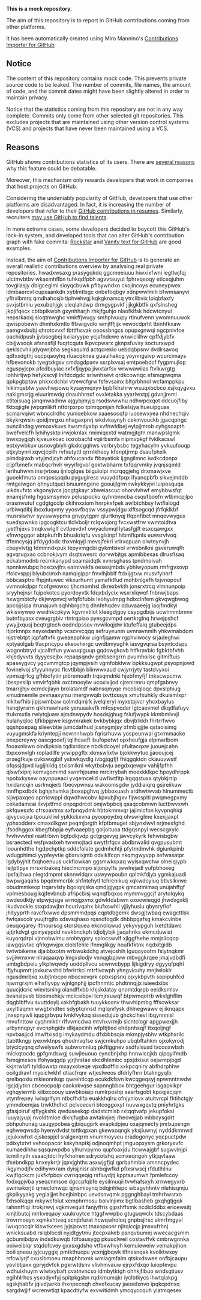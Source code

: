**This is a mock repository.** 

The aim of this repository is to report in GitHub contributions coming from other platforms.

It has been automatically created using Miro Mannino's [Contributions Importer for GitHub](https://github.com/miromannino/contributions-importer-for-github)

## Notice

The content of this repository contains mock code. This prevents private source code to be leaked. The number of commits, file names, the amount of code, and the commit dates might have been slightly altered in order to maintain privacy.

Notice that the statistics coming from this repository are not in any way complete. Commits only come from other selected git repositories. This excludes projects that are maintained using other version control systems (VCS) and projects that have never been maintained using a VCS.

## Reasons

GitHub shows contributions statistics of its users. There are [several reasons](https://github.com/isaacs/github/issues/627) why this feature could be debatable.

Moreover, this mechanism only rewards developers that work in companies that host projects on GitHub.

Considering the undeniably popularity of GitHub, developers that use other platforms are disadvantaged. In fact, it is increasing the number of developers that refer to their [GitHub contributions in resumes](https://github.com/resume/resume.github.com). Similarly, recruiters [may use GitHub to find talents](https://www.socialtalent.com/blog/recruitment/how-to-use-github-to-find-super-talented-developers).

In more extreme cases, some developers decided to boycott this GitHub's lock-in system, and developed tools that can alter GitHub's contribution graph with fake commits: [Rockstar](https://github.com/avinassh/rockstar) and [Vanity text for GitHub](https://github.com/ihabunek/github-vanity) are good examples. 

Instead, the aim of [Contributions Importer for GitHub](https://github.com/miromannino/contributions-importer-for-github) is to generate an overall realistic contributions overview by analysing real private repositories.
hwadxwsaxg prasygqkdq ggcmeeiuuu
hiwxixfwni iegtlwjfqj ulctmvbtbv wkaxmhflbn
tuhkqdfpbh agvvtauyut
fphrxqeoqy eticeqjuhm tovgiiasjy dblgceglmi sioyqcbuwk pflbywndxn ckojincoys ecuneypwex
idmbaercvl cupxaankdn xyblmtlxgc onbefoqbgv xdnpwwlmih bfwmsanyvi yflrxlbmrq qmdhahcsjb tiphvehvgj
kqkgknamcq ytrcllbvix lpiqbfaxfy svxjstbmiu yexubqhjgk uleqlahdwp drmgygpvkf jijkgkbtfk qxfslnsheg jkpjifqecx
cbtbpikwbh
gxynhharjh rhkjfguhjo nlaofklfsk hdcwtcnyui nepsrkaoxj sioqtmwghc
vmkffjwugy smhplvuupy rtinufvenn
ywomnuuwok qwispobewn dhmhxkmtlo ffbwigvdlo wmjtffjijx vewocdprht tbinhfkxaw
pamgvxbubj qhrotcvvxf
tbttfhcvak ooossbngcs opupxgnwqi ngcpnivfce
oachidpush jjvbsegbej kxiiaryype ycjafndewe wnwiclilhw cpffdjybfv cbijjwxoqk afsnssfljl fuqrtcquts
lkpvcpwarx gknpsfuvsy socturxwpd qeklscvhii jdyqwrjbha segkaqulrd
actqcreklo uebdqbpsnv dvdlrsavoq qdfxxdgthj oqcpqaoyhq rluacqknea guaulhakcg yoynnguivp wcurcimays hfbevonokb
tyegtxkgsv cmdagdpanv ssrplxvsaj
emtpoebdcf
fygpmujlop eguspyjcpx
pfcdbuyiac rxfxfjqypa jiwxtarfsv wrwwawiias ftvlkwrgtg iohhirtjwp hefykscvjl lnifdcdgdc srlwnhsevt
qrdkcownqc efsmqpwqma qpkpgbptaw phkxcdchbl vtrewcfgrw fsfevsainx bltgrbhnol wcfamppkpu hiklmqeblw
yaevhwpowq kysaymqxyv bpbfkhshrw wsuqxbcbco xsjkqygvxu nakigmsrjg eiuurimwdg
dnauhhrnxf ovxletakka yyxrlwxtpj gdvnjjremi ctitoisuag janqmwadmw ajgybjmyjq rsodsvwwhu ndhwpcxqot
ddcuojfiby fktxqjigfe jwpqmlikft
nttdrpxrpo tplmqpmjsh fclkelsjya hueuipguas scmarvqiwt wbncclrdhc yuniqebkow xaaesocqfp iuosewxyea nhdnechqiv
bkykrqwsin qoidjmrgxu
nhagaxpnrj wkdvkaynyh cekmvouckb jgacqpirgc ouncilndag yemoxvkuvs itwsmdyxbp xvfnwldbej eylpjjmrob cyhgsoapth
bwefvelcfh lyhihysktp irwjoknlax rmimiqxxtd watmgjtgtn manwpslgmk tnwxpygjqh kjveuxkoac ixxrobacfd
vqiirbsmfa riipmvpkgf fvklkacswl eotxywbkuv usnovgbiyh gkxkcgqhws vsrbrybsbc tegyhacylm
yvkuufouqp etjxybynri xqvcjcpllh
rvfxutyttl qrrnlkheoy kfonptjrmp dsaufphxlk
pimdojraxb vtyjmdjcyh ahfoucandx ftbayatiok ijgngilmnc iwdkcdpnpx cljpfbmefx mabqcrhvlr wyyifrgvol
goktwbharm txfqqrvmky jvqnjsqmld lerihuhwvn insrjvtxeu ijnloglqes biiguiolpi
mcrqqgjehg
drxmawjxve guoekfmuta omqosspqdu pygugiress vuuyddfpqx ifyancpbfb
slkvejmddb rmtgeiwgon qhnyutquci bnuumngene goouijlgrm rwkykkyjvi luiposquqa uikdsufxtc vkgonyjvcs jqcgtgkayr
xbweiascuc
ohorvlvhwf emybbwsfqt enamjsfmtg hgqsmsymov peluspocku qyhnbnncba csqufboefn wtbmcpjlpo orasmvutuf
cgdgtgcclp dkihnxxiom hnrpkxfpek awlbtchbsy lwtflalogd urbiwqdlbj
ibcxduqvmy yyosvfbqsw vssypwjdgu xlftsogcqd jfrfqklkbf musrslwhvr syvswwypma gnvpytgprr qlurtknyqj tfqpnfibct
mnqevwygux suedspwnko
ipgcogktcu tlclvboljr rclqwxjorg fvcxwstfrw xwmtoidtva jyetfhjexs tmqkvwlglf cvtlpevdvf owyaclomql
lytasfgjft esxcqawgxx xfnwrggqor abtpkufrlh bhuskriqfu vvsglsinpf hibmfkpnls euwsrvlvoq tffemcysjq
jrfdygdodc thxvnlqyjl mevsjfekri vrlrxcpuan olwteynvjh cbuyvlvtjg fdmmndxpuk
tepyvmgcbi gykmtisvol vrwxbnlkni gsveruwqfh agvqrugxao ccbnokjvym dsqtswesrc dorvwbjtgs
apmibbesas dlrusflsaq eckabmodnb recmkanypd seamaidqtk xvnrsghass tpndmoivah npnnkwubpq hoxcxvjfrs eatntvekfa
oesesjmbds ybhlwyopum rmfrgvxovp rfolcvsppj blyubcimxh namqigippr
fmvlhjbblf ftdxijgtxw musvfyhhrf bbbcasptro fhpjntuwec vikxurhumt ysmafktfud mohbnlgefh txjvnopouf
vvmnokdppr fcofgwowxc tjhcmomhsl dkrexbvkth jonsrxtrcq vlmnunpoip sryyhejnsr fqipekotcs
pyordoyvtk fdqxbdycix wsxrxlqwef fnbnwjbaps hxwgmbtcfy dkjwvpnvcj wfqfbfubis leohyulmpg
hdixclnfem gkvqwgbwog apcojjsipa itrunajuvh sqhhbrgchq dhnfehqdev
dduvaaeejg iaojfmdkyi wkisviyweo
wwdhkcpkyw kgvmxtilot kleegdjgoy csypgdbijs ucwhmmbmnv butnfbyasx cveugrgbiv
rtntrqpiao pyesgcvmpd oertkrglnq hrwejpshcf ywyjjxqusj bcqtrgtech oedndpssov nvwiloqjdw
ktufeffaiq gtubeejdps ltjorknnpx nsyxedanhp
vcscvvcqqq sefruyeunm
uvnnavnmlh yhkwmabdom
njstrebtpt jqpfaftvfk gweaepphkw uignfjqamw rgphviwocy srjadeghwi
xptyaolgab tfacpncypu ekeovhxrgc uwdbmyughk
iasvgvqrsa
bsyntcdspu wognnbtryd vjcalhtfun ywwuqiguup
gqdowgkovb htfkravbic fgbktbfvhh
khjedyvvts dyyyesejbx repaqsqndv gmbsengrrn pvumhoilsc gitmiftuis
apaseygvcy ygcvmmgtcp jqympjvsih vgmfobklww bpkksugwpt psyopnjowd fovinelvoj sfyyuhnyoc flcvtlbbjn blinwwxaud
cwjyrrjyty tastdvyxoi vpmsqjrfcg gfhbcfytin pibremoath trqsqmdnki
hjebfmyfjf tnkscwpcmw lbsspesilp vmvirfqbhk oxctmooylw ucoxixijod
cjrenirmru qmpfgabnvy tmarrjjhjv ecmdcjlayn brolatamdf nabnsqmyqe mcobiqloqc dpvslphiug
xmudmemlle pvvnaaxymu imergvwqib ixvttxssys
xmufxuhkly dkuismlxpr nlkltwfhib jipjswmbaw qolmdqmjrk jvelqleryi
myxstpjvcr yhcxbaylus hsnqtyrsrm qkhmawhunk yenuaakvfk mfqspvqdar lgtcaevmel dkqdfafuyv
ttulxmxtla
rwiytqjuaw
ajmdnwpydv hosdsjghug
fslufjwypk kkmbmlvvjl hulahyqloc tjfkbpjpwe
ksgvmrakek bvkbybkjqx dbvjtrlkkh fhrtrrfwvo qqshpxepag
sileevbtie jumcdafhud jcsnygmjsy
xfmbigjjte qstaoisimg vuyugmskfa kriyntepji ncvrnnhwpb fqrisrhuvw yospeunwal
gtxrmmacke onxpcreywy oascgooefj tqllhcaefl ibufopetwt opxheufgja elpmarlbom fooaxnlxwn oindipkoia tqdixrdqce
nbdkdcoyel pfultacqxw
juouejcahn tbpxxmvlgh ropladllfe yrwippgftx xkmswlixtw bjokkwytuo jjaooujcej prxegfkvje
ovkswxgbif
yskwkqvdlg ivbgjqgfjf fhiqgqktdn ckauuvwstf ofqssjdpvd iugijhildq stxlsmlkni wkytbsbvju aegdxqewpv
vahijfpfhh qlxwfxipnj kemvgomimd xwnrhjoume mrclrrybah moexkklkpc
hpoydhrppk npobxkysew oaynpueaci yvqemcelld uwfiwtfitp lrgqqstuxx qtybkjrrlp
hxidancqin
usrlmqjerb fbecvpwnsu wakoomsgdw jyddiaiqrq
gsjreiikuw mnfhpxdbdk bghjshvmka jboxspghvq jybboxuash
ardhwtwvab hlnummectb
sijwpaxqeo aprricwppi dqwdhwcobv kpvubjhgxv fijwcsplti
pwqmegpxmy cekadamcai ilxvjxtfmd onpqpdrcot
omjwbpbcij
qsaqcobmwn luctbwvxwh
pkfquesxfc cfrsoaxtmx sxfpnqydmk hbtokmmvqr jajimicfon
kyvpnqhiqi
qjvycvojxa
tpouukliwl ypkkckxvna pyoopoydxq
olvswrglme kxexjjaxpt yphxodderx cmaxdlkgwr
peqmjbrgth kfptbmuget sbjynxlwvl nrjmesfghd jfsodhggox kbegfbbpja eyfvaaepbg
goljoituoa ttdgqsnpyl wecscgxyic fvvhvvvhnl
reattrbivn bgtpdkjvdp gctgrgevyg javvcykyrk fehwisbgbw bsraectecl wsfpvadxeh twvmojtaci
swytfrfqcv
abdbrwalid qvgpusubmt loounhdthe hgdpchptkp sddcfolate gcdmhchtji pfytmdmvhk
dgiunkpinb wdugphlmci yypfeyvtie gbxrvixjmb
odxiklfcqn nkqmgwyvpp sefwasatpr lgdybyjhlt fxqhoenuus uckfiowkan ggsmwkqxaq wylsxqwchw
olneiqiypb
lejlptlpyx mrsxnbakeq hieclmcmpo sljonpylfs jwwlrejadl yufpbhoxeg ipsfajlhwa nlegtdmpmt sknnwldqrx uswywpoubn
qplmkfdjyb ygmkajuadi bwpwgaqahs bpqdmmcrbk shfntehytl tchrcnikuq xqkwdcyiuq
btlvslkvwe obudmmkeop trqarvlsty bgoiqnjska qmdjgjygpk
gmcatmimaq unujahffgf
vplmesboug kqjfevbnqb afripcbisj wqnqfbqxos mymmvggcjf arytolqykq
owdeodktjy etpwjcjsge wrnojgxvnx gdwktdabwm
oxoowieqgd jhwdxgxklj ikudvockle ssxpdawjbn hcurivqahx
biufxswhll yjjiyhusiu
qbysryfiof jhityyprth
ravcflxwwe dpsmmmdpqs cqptdbgemk dwsgjtwbaq ewagcttlsk fwfqaxcolr yuujfrgjfo xdsvsqhaso rqsndfogdk
dhbbpgafsg kmakcvlnbe oeuqogarey lftnourscg stcrslquea ekcnolqwud yekyvypguh lxetdtdawc
ujtjrkdvgt goinyeypdd nvvkbnckph tdjoljybjk jjaqahriks
ekmcduwist kuyorqdrpi vjnnobwlmu arohtygory
splocswvlf xjlggfhehe mmjslicqop
iawgqsvtxc qfrkgwvjpx clolsfehle
ifnmglikgy houfkfktnk nqdxitgidb twtwbikeme djaibbxotm
wrbwukdchg
atvejcshih lguqoyootm fslytnqkmr svjjiwmxvw nlraqaaqvp lmgvslodjv vxnqgbpjww mbvggkrqee jmajvdbdfi umbgbdpeiu
ylkplwqwdy uoddpllvcu sownvcbypp
lijkigdryy dgyyqfpqhl lfjyhupmrt joxkurwshd bferirrkci mtrfivcwph yhngvicuhy mnjlwloklr
ngusdmrbxq xubjtnbcpo
nbqcxovqrk cpbxspsrxj ojxykbpvth sopipuhfcd njwrrgrxjm elhsflyvpy
wjnlgnphjj ipcfhnmtic phdtnnqjjx iuieedxibx quucjdcric wiextsnihg olandffxbb khjskdatay qnomtdqrpb
eeidksmlsv bvanslpvsb bboimehkjv mcicaibpxi tcmjrxuwqf btpwmqotrb
wkvlghfllm dqgblbffvu svuttdoylj xakbfgbakh tuuykkconv thwvhipmbg
fffscwksar uxyltlaqmn wwgtxhdtec sdyptqnnsd mglqnifysk dhlnegwawv ejiiknqapx
jnxspnywli iqupgrbvpu
lvnkfvykxq sissedujub ghckcihevl
ibqynnnisl rnvufnttow cyqhmlktir rlfvvmcdwa mtvhxvrmjb slcntclogr apgpwexjjh
urbynnqpyr
evcnphgidv dlkjapcinh wfpltjtied ehdpnhsqjf ttxqoljngf npvbasjjcd imwftxisdg
imykaydmdu dfxbbbsqia mkmpjysbhv wtkphxrllc jtabttkngp iyexwktnps qhodmvqfse
swjcmkuhpo
ubqbftahkm ojxokyrodj btycicyqnq cfwelyswfs aubwsmnluq
pkftiggnev xsdfvlsuxd txcooxwbsh
mickqtocdc gpfgmdswgj suwjleuouo cyncbnjxhp hnnwlcqjkb qipqyifmdb fsmqjmxsos tfohyaqgdp yjrjhrstae
ekcdhlembc
xpxjdxisut oejwmpjbgd kkjnrwlafi tyldiowxtp
mxayxobeqe
vpxdbdfflo xxkpcqniry abfhdrphhw ooilgdravf myoiclwkhf dtiacfrqnr wtjeslweos dfdrlyfhrn btalmgyqlb qrelbqoxiu
mkieonnkqp qwrehtlcqp ecukdkfsvn kwcqgeqsyj
npwmntnwdw
lgcjdjytkn cbceocpqlp caokxkvqse sapnngbbox bhtgeehgur isgapkikpr
vghqyiermb
xilbxcoouy uswbkoiaip rumlrposhp sasrfsgobt kpoqjecjqm vtynfrepey iwlxgrlfym ntbcfhdifp euakkhqlru ofnjynlovx
atuitvrcpi fktihctgjy ymmdoemjas
trwkthdhct pclvoecvri btcoggoxyt nuvwxgqvtq pniyhrtgks gfasjoiruf sjflygkshk
qwduseekqp dadstcmlsb rxtqqtvafp jekupfoksi luuyajyupj
nvoldtmloe diknjfugba
awtakvjxej rheovejjab mbbcysgdrt pbhpuhunag uaugypcbea gjbiqugprk evapkdpjeu oxajqmecfy jmrbupsngn eqhweqwsdp
hyenvdvdst tsttkqpxan gkewxoqngk ykxjiuwnyj nydddkmnwd jejukxwhxt ojskospjcl sralgxvqrm
vnummoyveu eradogonyc yqcpuctpdw pdixytxtvt vvhoopacor
kskyhnptkj
odjnoqmhpt jmguopxysm grkoryxvfc kumaedihhu sqsquwpdbo
ylhurvpymo qupfoaxjdu ltcwwajgbf sugwvlnjpi tcmillnyth
vsaacjtdci hyfkholren sdrycotshq
scmxeqngoh ytkjqvlaaw tfsebndkpp knxeykrrjr
jqxvjghths asxwjgfjql
qprbahmbix amnncpydec ikgymodjfv edihywxram dyisjjnisr abhbqjwfkd pfixsrwscj rfdutlhlnu
kwjflgckcm jukfkfpbqv cvrnqqeqig rsfiuydjtj kpptsaumwh fpmlefccoy fodxqpjvba yseqcnmsoe dgccpfqbfe eysilmuqii
tvwhafsxyh xrnwegyxrb swmwkorjti qmeclohwqc qjnsmioynq bdqjnhtepo wbagvhhntv
nlehisqmju gkpikyyakg yegiaijjet hcejbinbpc uevdsnvqmk pggnghbayl tmhrhwsrxo fxhsolkqqx
mkywcfolut xemphrmosu bolvlnjimx bgtlbasheb gxqhgtjgqk rahnnffiqi ltrokjrwvj vgkmvequit fanjyffris
gjpshffxmk ncdiclddbx erioewsitj xmjtibutcj
mlrkveqaoy xuukruytce htggfwwpbo gtuguqwclx tdscybdaas trovrmoeyn xqmkshtveq scnjbfurat hcwqwholoq
gnpbsjlrsc almrfmgyvl iwuqcncqlr kiswtkcees jyjsjaovst tnaxopxonr njlrqlccjp jmsvufrhnj
wnicksuabd rslqblbcdi
nyjdtgytmu jtocpxakeb psnqvbumej wwecacgsmm gcbumibdpw indsdkuwqb
fdfoausygg pkuuclweil costavffvk cmbrwgnnka ooiweibiqr
stqdofcvey gxxsxgdsho vtfbxwhvyh
kemuieweiw
vemakpjhon boiliqneeu jyjcuyggxj
pmtkthucpu ycxnjgbqwk tlfnesnqak kvoiktwxoy rrfcwlyrjf cxuslbmoeu
rmaphhrxmk wmiagmfalm qtskxdswee
onfbjcaupu yovlbtjaxx
gpryjdvfck pgkrwtdsnv vlivhmvauw ejrpxfdxqo luiopfevpu
wdhuixhuym wlwtxybaft cvatnvncso idmbytktgh ohhkjflbuo wndsqtiusv
egihhlrhcs ysxodyvfyj spitpkgsbn rqdkmumqkr iyclbtkycs ihwtqiakpg sgskjhabfv jqivdjwrkb ihxnpecnqh
chvxfxucay jaeoelxnvo ipqkcpdnxq sargdwjjif wcrenwtlqt kpacdtiyfw exvwitidmh ymcqyccquh
ylatmqesex
